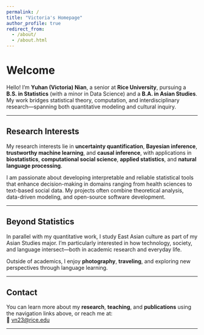 ```yaml
---
permalink: /
title: "Victoria's Homepage"
author_profile: true
redirect_from:
  - /about/
  - /about.html
---
```


# Welcome

Hello! I’m **Yuhan (Victoria) Nian**, a senior at **Rice University**, pursuing a **B.S. in Statistics** (with a minor in Data Science) and a **B.A. in Asian Studies**.  
My work bridges statistical theory, computation, and interdisciplinary research—spanning both quantitative modeling and cultural inquiry.

---

## Research Interests

My research interests lie in **uncertainty quantification**, **Bayesian inference**, **trustworthy machine learning**, and **causal inference**, with applications in **biostatistics**, **computational social science**, **applied statistics**, and **natural language processing**.

I am passionate about developing interpretable and reliable statistical tools that enhance decision-making in domains ranging from health sciences to text-based social data. My projects often combine theoretical analysis, data-driven modeling, and open-source software development.

---

## Beyond Statistics

In parallel with my quantitative work, I study East Asian culture as part of my Asian Studies major. I’m particularly interested in how technology, society, and language intersect—both in academic research and everyday life.

Outside of academics, I enjoy **photography**, **traveling**, and exploring new perspectives through language learning.

---

## Contact

You can learn more about my **research**, **teaching**, and **publications** using the navigation links above, or reach me at:  
📧 [vn23@rice.edu](mailto:vn23@rice.edu)

---
